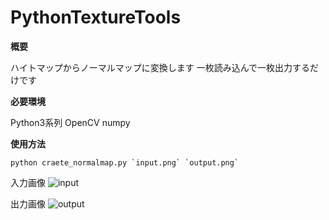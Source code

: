 # PythonTextureTools

**概要**

ハイトマップからノーマルマップに変換します
一枚読み込んで一枚出力するだけです

**必要環境**

Python3系列
OpenCV
numpy

**使用方法**

```
python craete_normalmap.py `input.png` `output.png`
```

入力画像
![input](https://user-images.githubusercontent.com/17964176/121806786-40d32800-cc8c-11eb-8df5-9f3f4bbff444.png)

出力画像
![output](https://user-images.githubusercontent.com/17964176/121806788-43ce1880-cc8c-11eb-8b84-ac5c51f107a3.png)

